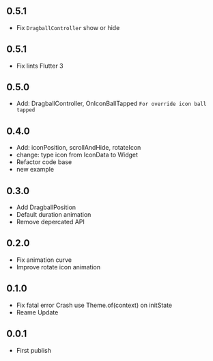 ## 0.5.1
* Fix `DragballController` show or hide

## 0.5.1
* Fix lints Flutter 3 

## 0.5.0
* Add: DragballController, OnIconBallTapped `For override icon ball tapped`

## 0.4.0
* Add: iconPosition, scrollAndHide, rotateIcon
* change: type icon from IconData to Widget
* Refactor code base
* new example

## 0.3.0
* Add DragballPosition
* Default duration animation
* Remove depercated API

## 0.2.0
* Fix animation curve
* Improve rotate icon animation


## 0.1.0
* Fix fatal error 
  Crash use Theme.of(context) on initState
* Reame Update

## 0.0.1
* First publish
